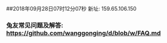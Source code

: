 ##2018年09月28日07时12分07秒 新址: 159.65.106.150
### 兔友常见问题及解答: https://github.com/wanggonging/d/blob/w/FAQ.md
